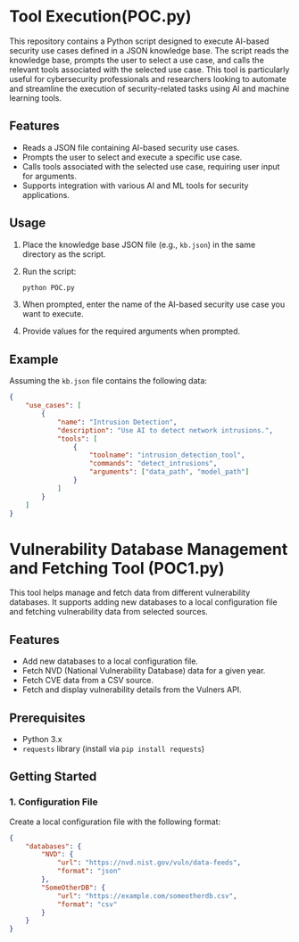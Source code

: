 # Tool Execution(POC.py)

This repository contains a Python script designed to execute AI-based security use cases defined in a JSON knowledge base. The script reads the knowledge base, prompts the user to select a use case, and calls the relevant tools associated with the selected use case. This tool is particularly useful for cybersecurity professionals and researchers looking to automate and streamline the execution of security-related tasks using AI and machine learning tools.

## Features

- Reads a JSON file containing AI-based security use cases.
- Prompts the user to select and execute a specific use case.
- Calls tools associated with the selected use case, requiring user input for arguments.
- Supports integration with various AI and ML tools for security applications.


## Usage

1. Place the knowledge base JSON file (e.g., `kb.json`) in the same directory as the script.
2. Run the script:

    ```bash
    python POC.py
    ```

3. When prompted, enter the name of the AI-based security use case you want to execute.
4. Provide values for the required arguments when prompted.

## Example

Assuming the `kb.json` file contains the following data:

```json
{
    "use_cases": [
        {
            "name": "Intrusion Detection",
            "description": "Use AI to detect network intrusions.",
            "tools": [
                {
                    "toolname": "intrusion_detection_tool",
                    "commands": "detect_intrusions",
                    "arguments": ["data_path", "model_path"]
                }
            ]
        }
    ]
}
```




# Vulnerability Database Management and Fetching Tool (POC1.py)
This tool helps manage and fetch data from different vulnerability databases. It supports adding new databases to a local configuration file and fetching vulnerability data from selected sources.

## Features

- Add new databases to a local configuration file.
- Fetch NVD (National Vulnerability Database) data for a given year.
- Fetch CVE data from a CSV source.
- Fetch and display vulnerability details from the Vulners API.

## Prerequisites

- Python 3.x
- `requests` library (install via `pip install requests`)

## Getting Started

### 1. Configuration File

Create a local configuration file with the following format:

```json
{
    "databases": {
        "NVD": {
            "url": "https://nvd.nist.gov/vuln/data-feeds",
            "format": "json"
        },
        "SomeOtherDB": {
            "url": "https://example.com/someotherdb.csv",
            "format": "csv"
        }
    }
}
